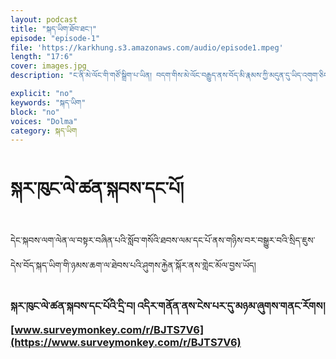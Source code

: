 ```yaml
---
layout: podcast
title: "སྐད་ཡིག་ཐོབ་ཐང་།"
episode: "episode-1"
file: 'https://karkhung.s3.amazonaws.com/audio/episode1.mpeg'
length: "17:6"
cover: images.jpg
description: "ང་ནི་མེ་ལོང་གི་གཙོ་སྒྲིག་པ་ཡིན། བདག་གིས་མེ་ལོང་བརྒྱུད་ནས་བོད་མི་རྣམས་ཀྱི་མདུན་དུ་ཡིད་འགུག་ཅིང་སེམས་ཤུགས་འཕེལ་བ། བློ་སྐྱེད་ཐོབ་པ་བཅས་ཀྱི་ཁྱད་ཆོས་འཛོམས་པའི་བརྙན་ཐུང་ཁག་ཅིག་འཇོག་གི་ཡིན། བརྙན་ཐུང་འདི་དག་བརྒྱུད་ནས་བོད་མི་རྣམས་ཀྱིས་སོ་སོའི་ཉིན་རེའི་འཚོ་བའི་ནང་རང་གི་འཇིག་རྟེན་ལ་རན་པའི་ལྟ་ཚུལ་གསར་བ་དང་བློ་གྲོས་གསར་བ། ཐབས་ལམ་གསར་བ་སོགས་རྙེད་ཐུབ་པའི་རེ་བ་ཆེ། མེ་ལོང་གཙོ་སྒྲིག་པ་སྒང་དཀོན་མཆོག་ནས།" 

explicit: "no" 
keywords: "སྐད་ཡིག"
block: "no" 
voices: "Dolma"
category: སྐད་ཡིག
---
```

# སྐར་ཁུང་ལེ་ཚན་སྐབས་དང་པོ།

དེང་སྐབས་ལག་ལེན་ལ་བསྟར་བཞིན་པའི་སློབ་གསོའི་ཐབས་ལམ་དང་པོ་ནས་གཉིས་བར་བསྒྱུར་བའི་སྲིད་ཇུས་དེས་བོད་སྐད་ཡིག་གི་ཉམས་ཆག་ལ་ཐེབས་པའི་ཤུགས་རྐྱེན་སྐོར་ནས་གླེང་མོལ་བྱས་ཡོད།

### སྐར་ཁུང་ལེ་ཚན་སྐབས་དང་པོའི་དྲི་བ། འདིར་གནོན་ནས་ངེས་པར་དུ་མཉམ་ཞུགས་གནང་རོགས། [www.surveymonkey.com/r/BJTS7V6](https://www.surveymonkey.com/r/BJTS7V6)

<br>
<div class="taggbox-container" style=" width:100%;height:100%;overflow: auto;"><div class="taggbox-socialwall" data-wall-id="44464" view-url="https://app.taggbox.com/widget/e/44464">  </div><script src="https://widget.taggbox.com/embed.min.js" type="text/javascript"></script></div>
<!-- start sw-rss-feed code 
<script type="text/javascript"> 

rssfeed_url = new Array(); 
rssfeed_url[0]="http://melhong.com/category/language/feed/";  
rssfeed_frame_width="400"; 
rssfeed_frame_height="280"; 
rssfeed_scroll="on"; 
rssfeed_scroll_step="6"; 
rssfeed_scroll_bar="off"; 
rssfeed_target="_blank"; 
rssfeed_font_size="16"; 
rssfeed_font_face="https://github.com/karkhung/karkhung.github.io/blob/master/assets/fonts/Qomolangma-Title.ttf"; 
rssfeed_border="off"; 
rssfeed_css_url=""; 
rssfeed_title="on"; 
rssfeed_title_name=""; 
rssfeed_title_bgcolor="#3366ff"; 
rssfeed_title_color="#fff"; 
rssfeed_title_bgimage=""; 
rssfeed_footer="off"; 
rssfeed_footer_name="rss feed"; 
rssfeed_footer_bgcolor="#fff"; 
rssfeed_footer_color="#333"; 
rssfeed_footer_bgimage=""; 
rssfeed_item_title_length="50"; 
rssfeed_item_title_color="#666"; 
rssfeed_item_bgcolor="#fff"; 
rssfeed_item_bgimage=""; 
rssfeed_item_border_bottom="on"; 
rssfeed_item_source_icon="on"; 
rssfeed_item_date="off"; 
rssfeed_item_description="on"; 
rssfeed_item_description_length="120"; 
rssfeed_item_description_color="#666"; 
rssfeed_item_description_link_color="#333"; 
rssfeed_item_description_tag="off"; 
rssfeed_no_items="0"; 
rssfeed_cache = "5f2474a0a23e6c4ac3e20d68c1a61517"; 
//
</script> 
<script type="text/javascript" src="//feed.surfing-waves.com/js/rss-feed.js"></script> 
--> 
<!-- 
<a href="https://surfing-waves.com" rel="noopener" target="_blank">Surfing Waves</a></div> 
 end sw-rss-feed code 
 -->